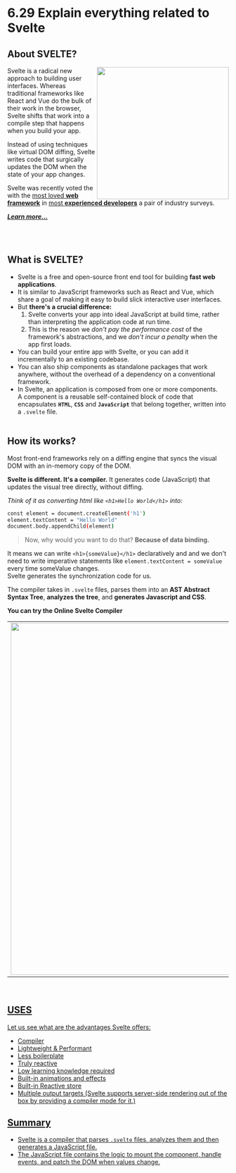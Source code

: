 # 6.29 Explain everything related to Svelte 

## About SVELTE?
<img src="https://user-images.githubusercontent.com/70523057/136572595-f97910e5-3cbc-473a-937f-aaf948cb3d29.png" width="300" align = "right">

Svelte is a radical new approach to building user interfaces. Whereas traditional frameworks like React and Vue do the bulk of their work in the browser, Svelte shifts that work into a compile step that happens when you build your app.

Instead of using techniques like virtual DOM diffing, Svelte writes code that surgically updates the DOM when the state of your app changes.

Svelte was recently voted the  with the [most loved **web framework**](https://insights.stackoverflow.com/survey/2021#section-most-loved-dreaded-and-wanted-web-frameworks) in [most **experienced developers**](https://2020.stateofjs.com/en-US/technologies/front-end-frameworks/) a pair of industry surveys.



<div><a href="https://svelte.dev/tutorial"><em><strong>Learn more...</strong></em></a></div>

<br><br>
## What is SVELTE?
- Svelte is a free and open-source front end tool for building **fast web applications**.
- It is similar to JavaScript frameworks such as React and Vue, which share a goal of making it easy to build slick interactive user interfaces.
- But **there's a crucial difference:** 
  1. Svelte converts your app into ideal JavaScript at build time, rather than interpreting the application code at run time. 
  2. This is the reason we _don't pay the performance cost_ of the framework's abstractions, and we _don't incur a penalty_ when the app first loads.
- You can build your entire app with Svelte, or you can add it incrementally to an existing codebase. 
- You can also ship components as standalone packages that work anywhere, without the overhead of a dependency on a conventional framework.
- In Svelte, an application is composed from one or more components. <br> A component is a reusable self-contained block of code that encapsulates **`HTML`**, **`CSS`** and **`JavaScript`** that belong together, written into a `.svelte` file.
<br><br>

## How its works?
Most front-end frameworks rely on a diffing engine that syncs the visual DOM with an in-memory copy of the DOM.

**Svelte is different. It's a compiler.** It generates code (JavaScript) that updates the visual tree directly, without diffing.

_Think of it as converting html like `<h1>Hello World</h1>` into:_

```bash
const element = document.createElement('h1')
element.textContent = "Hello World"
document.body.appendChild(element)
```
> Now, why would you want to do that?
> **Because of data binding.**

It means we can write `<h1>{someValue}</h1>` declaratively and and we don't need to write imperative statements like `element.textContent = someValue` every time someValue changes.     <br>
Svelte generates the synchronization code for us.     <br>

The compiler takes in `.svelte` files, parses them into an **AST Abstract Syntax Tree**, **analyzes the tree**, and **generates Javascript and CSS**.

**You can try the Online Svelte Compiler**
<div align="center"><a href="https://svelte.dev/tutorial/"><table><tr><td><img src="https://user-images.githubusercontent.com/70523057/136598955-6fff83f0-cded-43a0-a752-88d038cd291b.png" width="800"><td><tr><table></a></div>
  
<div align="left">    <br>
  
## USES
  Let us see what are the advantages Svelte offers:
  - Compiler
  - Lightweight & Performant
  - Less boilerplate
  - Truly reactive
  - Low learning knowledge required
  - Built-in animations and effects
  - Built-in Reactive store
  - Multiple output targets (Svelte supports server-side rendering out of the box by providing a compiler mode for it.)
  
## Summary
- Svelte is a compiler that parses `.svelte` files, analyzes them and then generates a JavaScript file. 
- The JavaScript file contains the logic to mount the component, handle events, and patch the DOM when values change.

</div>
